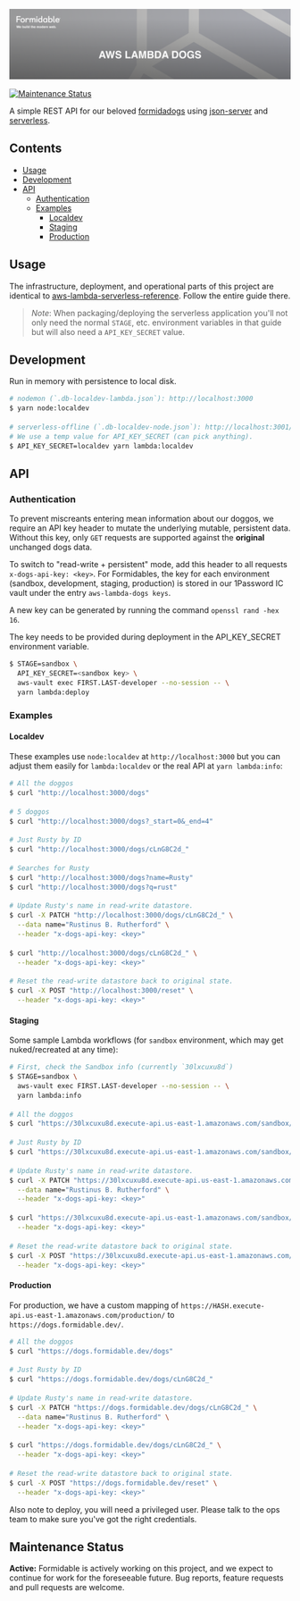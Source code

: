 [![AWS Lambda Dogs REST API — Formidable, We build the modern web](https://raw.githubusercontent.com/FormidableLabs/aws-lambda-dogs/main/aws-lambda-dogs-Hero.png)](https://formidable.com/open-source/)

[![Maintenance Status][maintenance-image]](#maintenance-status)

A simple REST API for our beloved [formidadogs][] using [json-server][] and [serverless][].

## Contents

<!-- START doctoc generated TOC please keep comment here to allow auto update -->
<!-- DON'T EDIT THIS SECTION, INSTEAD RE-RUN doctoc TO UPDATE -->

- [Usage](#usage)
- [Development](#development)
- [API](#api)
  - [Authentication](#authentication)
  - [Examples](#examples)
    - [Localdev](#localdev)
    - [Staging](#staging)
    - [Production](#production)

<!-- END doctoc generated TOC please keep comment here to allow auto update -->

## Usage

The infrastructure, deployment, and operational parts of this project are identical to [aws-lambda-serverless-reference][]. Follow the entire guide there.

> _Note_: When packaging/deploying the serverless application you'll not only need the normal `STAGE`, etc. environment variables in that guide but will also need a `API_KEY_SECRET` value.

## Development

Run in memory with persistence to local disk.

```sh
# nodemon (`.db-localdev-lambda.json`): http://localhost:3000
$ yarn node:localdev

# serverless-offline (`.db-localdev-node.json`): http://localhost:3001/localdev/
# We use a temp value for API_KEY_SECRET (can pick anything).
$ API_KEY_SECRET=localdev yarn lambda:localdev
```

## API

### Authentication

To prevent miscreants entering mean information about our doggos, we require an API key header to mutate the underlying mutable, persistent data. Without this key, only `GET` requests are supported against the **original** unchanged dogs data.

To switch to "read-write + persistent" mode, add this header to all requests `x-dogs-api-key: <key>`. For Formidables, the key for each environment (sandbox, development, staging, production) is stored in our 1Password IC vault under the entry `aws-lambda-dogs keys`.

A new key can be generated by running the command `openssl rand -hex 16`.

The key needs to be provided during deployment in the API_KEY_SECRET environment variable.

```sh
$ STAGE=sandbox \
  API_KEY_SECRET=<sandbox key> \
  aws-vault exec FIRST.LAST-developer --no-session -- \
  yarn lambda:deploy
```

### Examples

#### Localdev

These examples use `node:localdev` at `http://localhost:3000` but you can adjust them easily for `lambda:localdev` or the real API at `yarn lambda:info`:

```sh
# All the doggos
$ curl "http://localhost:3000/dogs"

# 5 doggos
$ curl "http://localhost:3000/dogs?_start=0&_end=4"

# Just Rusty by ID
$ curl "http://localhost:3000/dogs/cLnG8C2d_"

# Searches for Rusty
$ curl "http://localhost:3000/dogs?name=Rusty"
$ curl "http://localhost:3000/dogs?q=rust"

# Update Rusty's name in read-write datastore.
$ curl -X PATCH "http://localhost:3000/dogs/cLnG8C2d_" \
  --data name="Rustinus B. Rutherford" \
  --header "x-dogs-api-key: <key>"

$ curl "http://localhost:3000/dogs/cLnG8C2d_" \
  --header "x-dogs-api-key: <key>"

# Reset the read-write datastore back to original state.
$ curl -X POST "http://localhost:3000/reset" \
  --header "x-dogs-api-key: <key>"
```

#### Staging

Some sample Lambda workflows (for `sandbox` environment, which may get nuked/recreated at any time):

```sh
# First, check the Sandbox info (currently `30lxcuxu8d`)
$ STAGE=sandbox \
  aws-vault exec FIRST.LAST-developer --no-session -- \
  yarn lambda:info

# All the doggos
$ curl "https://30lxcuxu8d.execute-api.us-east-1.amazonaws.com/sandbox/dogs"

# Just Rusty by ID
$ curl "https://30lxcuxu8d.execute-api.us-east-1.amazonaws.com/sandbox/dogs/cLnG8C2d_"

# Update Rusty's name in read-write datastore.
$ curl -X PATCH "https://30lxcuxu8d.execute-api.us-east-1.amazonaws.com/sandbox/dogs/cLnG8C2d_" \
  --data name="Rustinus B. Rutherford" \
  --header "x-dogs-api-key: <key>"

$ curl "https://30lxcuxu8d.execute-api.us-east-1.amazonaws.com/sandbox/dogs/cLnG8C2d_" \
  --header "x-dogs-api-key: <key>"

# Reset the read-write datastore back to original state.
$ curl -X POST "https://30lxcuxu8d.execute-api.us-east-1.amazonaws.com/sandbox/reset" \
  --header "x-dogs-api-key: <key>"
```

#### Production

For production, we have a custom mapping of `https://HASH.execute-api.us-east-1.amazonaws.com/production/` to `https://dogs.formidable.dev/`.

```sh
# All the doggos
$ curl "https://dogs.formidable.dev/dogs"

# Just Rusty by ID
$ curl "https://dogs.formidable.dev/dogs/cLnG8C2d_"

# Update Rusty's name in read-write datastore.
$ curl -X PATCH "https://dogs.formidable.dev/dogs/cLnG8C2d_" \
  --data name="Rustinus B. Rutherford" \
  --header "x-dogs-api-key: <key>"

$ curl "https://dogs.formidable.dev/dogs/cLnG8C2d_" \
  --header "x-dogs-api-key: <key>"

# Reset the read-write datastore back to original state.
$ curl -X POST "https://dogs.formidable.dev/reset" \
  --header "x-dogs-api-key: <key>"
```

Also note to deploy, you will need a privileged user. Please talk to the ops team to make sure you've got the right credentials.

[formidadogs]: https://github.com/FormidableLabs/dogs
[json-server]: https://github.com/typicode/json-server
[serverless]: https://serverless.com/
[serverless-http]: https://github.com/dougmoscrop/serverless-http
[aws-lambda-serverless-reference]: https://github.com/FormidableLabs/aws-lambda-serverless-reference


## Maintenance Status

**Active:** Formidable is actively working on this project, and we expect to continue for work for the foreseeable future. Bug reports, feature requests and pull requests are welcome.

[maintenance-image]: https://img.shields.io/badge/maintenance-active-green.svg?color=brightgreen&style=flat
